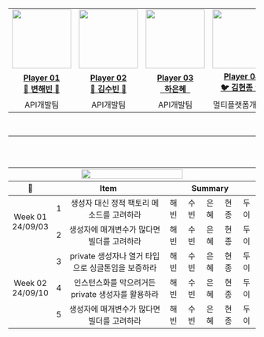 <table align ="center"> 
  <tr>
   <td align="center"><a href="https://github.com/h-beeen"><img src="https://avatars.githubusercontent.com/u/112257466?v=4" width="120px; style="vertical-align:top" alt=""/></td>
   
   <td align="center"><a href="https://github.com/suubinkim"><img src="https://avatars.githubusercontent.com/u/78840035?v=4" width="120px;" style="vertical-align:top" alt=""/></td>

   <td align="center"><a href="https://github.com/ehhahappy"><img src="https://avatars.githubusercontent.com/u/30308916?v=4" width="120px;" style="vertical-align:top" alt=""/></td>

   <td align="center"><a href="https://github.com/hyeonjong-kim"><img src="https://avatars.githubusercontent.com/u/59651985?v=4" width="120px;" style="vertical-align:top" alt=""/></td>

   <td align="center"><a href="https://github.com/enjoy89"><img src="https://avatars.githubusercontent.com/u/62649762?v=4" width="120px;" style="vertical-align:top" alt=""/></td>
  </tr>

  <tr>
  <td align="center"><a href="https://github.com/h-beeen"><b>Player 01<br/>🌼 변해빈 🌼</b></a></td>
  <td align="center"><a href="https://github.com/suubinkim"><b>Player 02</br>🌊 김수빈 🌊</b></a></td>
  <td align="center"><a href="https://github.com/ehhahappy"><b>Player 03<br/><img width="14px" src="https://emoji.slack-edge.com/T03B9HU8RBL/meow_coffee/04882ff223b60dfd.png"/>&nbsp;&nbsp;하은혜&nbsp;&nbsp;<img width="14px" src="https://emoji.slack-edge.com/T03B9HU8RBL/meow_coffee/04882ff223b60dfd.png"/></b></a></td>
  <td align="center"><a href="https://github.com/hyeonjong-kim"><b>Player 04<br/>🐦 김현종 🐦</b></a></td>
  <td align="center"><a href="https://github.com/enjoy89"><b>Player 05<br/>🍀 전두이 🍀</b></a></td>
  </tr>
    <tr>
  <td align="center">API개발팀</td>
    <td align="center">API개발팀</td>
    <td align="center">API개발팀</td>
    <td align="center">멀티플랫폼개발팀</td>
    <td align="center">신사업개발팀</td>
  </tr>
</table>

<div align="center">
</br>
<table align="center">
<tr>
  <td colspan=10 align=center><img src="https://readme-typing-svg.herokuapp.com?font=Rubik+80s+Fade&color=50BCDF&size=30&center=true&vCenter=true&width=500&height=35&lines=Study+Board&duration=1&pause=1000" style="vertical-align:top" width=65%></td>
</tr>
<tr>
<th align="center">📅</th>
<th colspan='2' align="center">Item</th>
<th colspan='5' align="center">Summary</th>
</tr>
</thead>
<tbody>
<tr>
<td rowspan='2' align="center">Week 01<br/>24/09/03</td>
<td align="center">1</a></td>
<td align="center">생성자 대신 정적 팩토리 메소드를 고려하라</a></td>
<td align="center">해빈</td>
<td align="center">수빈</td>
<td align="center">은혜</td>
<td align="center">현종</td>
<td align="center">두이</td>
</tr>
<tr>
<td align="center">2</a></td>
<td align="center">생성자에 매개변수가 많다면 빌더를 고려하라</a></td>
<td align="center">해빈</td>
<td align="center">수빈</td>
<td align="center">은혜</td>
<td align="center">현종</td>
<td align="center">두이</td>
</tr>
<tr>
<td rowspan=3' align="center">Week 02<br/>24/09/10</td>
<td align="center">3</a></td>
<td align="center">private 생성자나 열거 타입으로 싱글톤임을 보증하라</a></td>
<td align="center">해빈</td>
<td align="center">수빈</td>
<td align="center">은혜</td>
<td align="center">현종</td>
<td align="center">두이</td>
</tr>
<tr>
<td align="center">4</a></td>
<td align="center">인스턴스화를 막으려거든 private 생성자를 활용하라</td>
<td align="center">해빈</td>
<td align="center">수빈</td>
<td align="center">은혜</td>
<td align="center">현종</td>
<td align="center">두이</td>
</tr>
<tr>
<td align="center">5</a></td>
<td align="center">생성자에 매개변수가 많다면 빌더를 고려하라</a></td>
<td align="center">해빈</td>
<td align="center">수빈</td>
<td align="center">은혜</td>
<td align="center">현종</td>
<td align="center">두이</td>
</tr>
</tbody>


---

<br/>

</div>
</br>